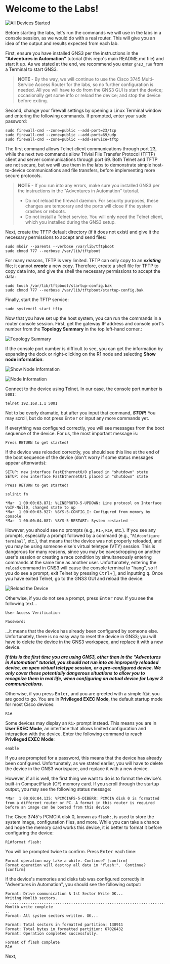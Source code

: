 # Welcome to the Labs!

![All Devices Started](../img/adventures-automation.gif)

Before starting the labs, let's run the commands we will use in the labs in a console session, as we would do with a real router. This will give you an idea of the output and results expected from each lab.

First, ensure you have installed GNS3 per the instructions in the **"Adventures in Automation"** tutorial (this repo's main README.md file) and start it up. As we stated at the end, we recommend you enter ```gns3_run``` from a Terminal to start GNS3.

>**NOTE** - By the way, we will continue to use the Cisco 3745 Multi-Service Access Router for the labs, so no further configuration is needed. All you will have to do from the GNS3 GUI is start the device; occasionally get some info or reload the device; and stop the device before exiting. 

Second, change your firewall settings by opening a Linux Terminal window and entering the following commands. If prompted, enter your sudo password:

```
sudo firewall-cmd --zone=public --add-port=23/tcp
sudo firewall-cmd --zone=public --add-port=69/udp
sudo firewall-cmd --zone=public --add-service=tftp
```

The first command allows Telnet client communications through port 23, while the next two commands allow Trivial File Transfer Protocol (TFTP) client and server communications through port 69. Both Telnet and TFTP are not secure, but we will use them in the labs to demonstrate simple host-to-device communications and file transfers, before implementing more secure protocols.

>**NOTE** - If you run into any errors, make sure you installed GNS3 per the instructions in the "Adventures in Automation" tutorial.
>- Do not reload the firewall daemon. For security purposes, these changes are temporary and the ports will close if the system crashes or reboots.
>- Do not install a Telnet service. You will only need the Telnet client, which you installed during the GNS3 setup. 

Next, create the TFTP default directory (if it does not exist) and give it the necessary permissions to accept and send files:

```
sudo mkdir --parents --verbose /var/lib/tftpboot 
sudo chmod 777 --verbose /var/lib/tftpboot
```

For many reasons, TFTP is very limited. TFTP can only copy to an ***existing*** file; it cannot ***create*** a new copy. Therefore, create a shell file for TFTP to copy data into, and give the shell the necessary permissions to accept the data:

```
sudo touch /var/lib/tftpboot/startup-config.bak
sudo chmod 777 --verbose /var/lib/tftpboot/startup-config.bak
```

Finally, start the TFTP service:

```
sudo systemctl start tftp
```

Now that you have set up the host system, you can run the commands in a router console session. First, get the gateway IP address and console port's number from the **Topology Summary** in the top left-hand corner.:

![Topology Summary](../img/a32.png)

If the console port number is difficult to see, you can get the information by expanding the dock or right-clicking on the R1 node and selecting **Show node information**:

![Show Node Information](../img/a35.png)

![Node Information](../img/a36.png)

Connect to the device using Telnet. In our case, the console port number is ```5001```:

```
telnet 192.168.1.1 5001
```

Not to be overly dramatic, but after you input that command, ***STOP!*** You may scroll, but do not press <kbd>Enter</kbd> or input any more commands yet.

If everything was configured correctly, you will see messages from the boot sequence of the device. For us, the most important message is:

```
Press RETURN to get started!
```

If the device was reloaded correctly, you should see this line at the end of the boot sequence of the device (don't worry if some status messages appear afterwards):

```
SETUP: new interface FastEthernet0/0 placed in "shutdown" state
SETUP: new interface FastEthernet0/1 placed in "shutdown" state

Press RETURN to get started!

sslinit fn

*Mar  1 00:00:03.871: %LINEPROTO-5-UPDOWN: Line protocol on Interface VoIP-Null0, changed state to up
*Mar  1 00:00:03.927: %SYS-5-CONFIG_I: Configured from memory by console
*Mar  1 00:00:04.087: %SYS-5-RESTART: System restarted --
```

However, you should see no prompts (e.g., ```R1>```, ```R1#```, etc.). If you see any prompts, especially a prompt followed by a command (e.g., "```R1#configure terminal```", etc.), that means that the device was not properly reloaded, and you may be using someone else's virtual teletype (VTY) session. This is dangerous for many reasons, since you may be eavesdropping on another user's session or creating a race condition by simultaneously entering commands at the same time as another user. Unfortunately, entering the ```reload``` command in GNS3 will cause the console terminal to "hang", so if you do see a prompt, exit Telnet by pressing <kbd>Ctrl</kbd>+<kbd>]</kbd>, and inputting <kbd>q</kbd>. Once you have exited Telnet, go to the GNS3 GUI and reload the device:

![Reload the Device](../img/b01.png)

Otherwise, if you do not see a prompt, press <kbd>Enter</kbd> now. If you see the following text...

```
User Access Verification

Password: 
```

...it means that the device has already been configured by someone else. Unfortunately, there is no easy way to reset the device in GNS3; you will have to delete the device in the GNS3 workspace, and replace it with a new device.

***If this is the first time you are using GNS3, other than in the "Adventures in Automation" tutorial, you should not run into an improperly reloaded device, an open virtual teletype session, or a pre-configured device. We only cover these potentially dangerous situations to allow you to recognize them in real life, when configuring an actual device for Layer 3 communications.***

Otherwise, if you press <kbd>Enter</kbd>, and you are greeted with a simple ```R1#```, you are good to go. You are in **Privileged EXEC Mode**, the default startup mode for most Cisco devices:

```
R1#
```

Some devices may display an ```R1>``` prompt instead. This means you are in **User EXEC Mode**, an interface that allows limited configuration and interaction with the device. Enter the following command to reach **Privileged EXEC Mode**:

```
enable
```

If you are prompted for a password, this means that the device has already been configured. Unfortunately, as we stated earlier, you will have to delete the device in the GNS3 workspace, and replace it with a new device.

However, if all is well, the first thing we want to do is to format the device's built-in CompactFlash (CF) memory card. If you scroll through the startup output, you may see the following status message:

```
*Mar  1 00:00:04.135: %PCMCIAFS-5-DIBERR: PCMCIA disk 0 is formatted from a different router or PC. A format in this router is required before an image can be booted from this device
```

The Cisco 3745's PCMCIA disk 0, known as ```flash:```, is used to store the system image, configuration files, and more. While you can take a chance and hope the memory card works this device, it is better to format it before configuring the device:

```
R1#format flash:
```

You will be prompted twice to confirm. Press <kbd>Enter</kbd> each time:

```
Format operation may take a while. Continue? [confirm]
Format operation will destroy all data in "flash:".  Continue? [confirm]
```

If the device's memories and disks tab was configured correctly in "Adventures in Automation", you should see the following output:

```
Format: Drive communication & 1st Sector Write OK...
Writing Monlib sectors.
.........................................................................................................................
Monlib write complete 
..
Format: All system sectors written. OK...

Format: Total sectors in formatted partition: 130911
Format: Total bytes in formatted partition: 67026432
Format: Operation completed successfully.

Format of flash complete
R1#
```

Next, 